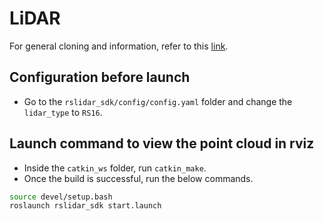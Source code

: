 # LiDAR

For general cloning and information, refer to this [link](https://github.com/RoboSense-LiDAR/rslidar_sdk/blob/main/README.md).

## Configuration before launch

- Go to the ```rslidar_sdk/config/config.yaml``` folder and change the ```lidar_type``` to ```RS16```.

## Launch command to view the point cloud in rviz

- Inside the ```catkin_ws``` folder, run ```catkin_make```.
- Once the build is successful, run the below commands.

```sh
source devel/setup.bash
roslaunch rslidar_sdk start.launch
```